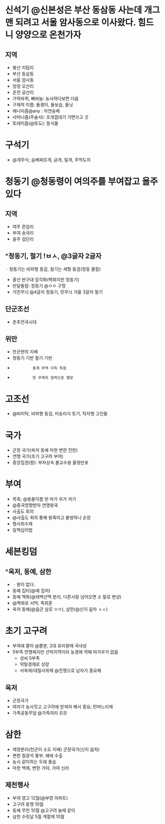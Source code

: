 # 신석기  @신본성은 부산 동삼동 사는데 개그맨 되려고 서울 암사동으로 이사왔다. 힘드니 양양으로 온천가자 
## 지역
* 봉산 지탑리
* 부산 동삼동
* 서울 암사동
* 양양 오산리
* 온천 궁산리
* 가락바퀴, 뼈바늘: 농사하다보면 더움
* 구체적 이름: 돌괭이, 돌보습, 돌낫
* 애니미즘@any : 자연숭배  
* 샤머니즘(주술사): 조개껍데기 가면쓰고 굿
* 토테미즘(@토도): 동식물

# 구석기
* @개무식; 슴베찌르개, 긁개, 밀개, 주먹도끼

# 청동기 @청동령이 여의주를 부여잡고 을주있다
## 지역
* 여주 흔암리
* 부여 송국리
* 을주 검단리

## ^청동기, 철기 !ㅂㅅ, @3글자 2글자
ㆍ청동기는 비파형 동검, 철기는 세형 동검(청동 물질)
* 울산 반구대 암각화(벽화지만 청동기)
* 반달돌칼: 청동기 @ㅇㅇ 구멍
* 거친무늬 @4글자 청동기, 민무늬 거울 3글자 철기

## 단군조선
* 춘추전국시대

## 위만
 * 한군현의 지배
 * 청동기 기반	철기 기반
 * 				중계 무역 이득 독점
 * 				한 무제의 침략으로 멸망

# 고조선
* @비미탁, 비파형 동검, 미송리식 토기, 탁자형 고인돌

# 국가
* 군장 국가(옥저 동예 마한 변한 진한)
* 연맹 국가(초기 고구려 부여) 
* 중앙집권(왕): 부자상속 불교수용 율령반포

# 부여
* 목축; @동물이름 딴 마가 우가 저가
* @중국영향받아 연맹왕귝
* 사출도 회의
* @사출도 회의 통해 왕죽이고 불쌍하니 순장
* 형사취수제
* 일책십이법

# 세븐킹덤
## ^옥저, 동예, 삼한
 * ㆍ왕이 없다.
  * 동예 집터(@예 집어)
  * 동예 책화(@태백산맥 분리, 다른사람 넘어오면 소 말로 변상)
  * @책화로 서먹; 족외혼
* 옥저 동예(@읍군 삼로 ㅇㅇ), 삼한(@신지 읍차 ㅅㅅ)

# 초기 고구려
* 부여에 쫄아 @쫄본, 2대 유리왕때 국내성
* 5부족 연맹체지만 산악지역이라 농경에 약해 마가우가 없음
  * 성씨 5부족
  * 약탈경제로 성장
  * 서옥제/데릴사위제 @전쟁으로 남자가 중요해


## 옥저
* 군장국가
 * 여자가 농사짓고 고구려에 받쳐야 해서 중요; 민며느리제
 * 가족공동무덤 @가족끼리 끈끈


# 삼한
* 제정분리(천군이 소도 지배) 군장국가(신지 읍차)  
* 변한 철광석 풍부, 왜에 수출
* 농사 같이하는 두레 풍습
* 마한 백제, 변한 가야, 가야 신라


## 제천행사
* 부여 영고 12월(@부영 아파트)
* 고구려 동맹 10월
* 동예 무천 10월 @고구려 놀때 같이
* 삼한  수릿날 5월  계절제 10월
